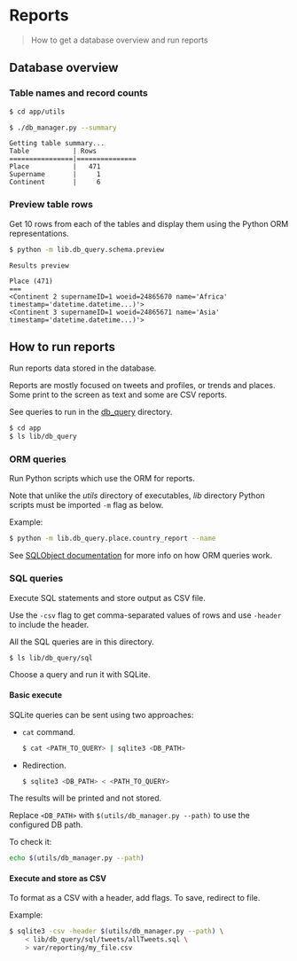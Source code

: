 # Reports
> How to get a database overview and run reports


## Database overview

### Table names and record counts

```bash
$ cd app/utils
```

```bash
$ ./db_manager.py --summary
```

```
Getting table summary...
Table           | Rows
================|===============
Place           |   471
Supername       |     1
Continent       |     6
```

### Preview table rows

Get 10 rows from each of the tables and display them using the Python ORM representations.

```bash
$ python -m lib.db_query.schema.preview
```

```
Results preview

Place (471)
===
<Continent 2 supernameID=1 woeid=24865670 name='Africa' timestamp='datetime.datetime...)'>
<Continent 3 supernameID=1 woeid=24865671 name='Asia' timestamp='datetime.datetime...)'>
```


## How to run reports

Run reports data stored in the database.

Reports are mostly focused on tweets and profiles, or trends and places. Some print to the screen as text and some are CSV reports.

See queries to run in the [db_query](https://github.com/MichaelCurrin/twitterverse/tree/master/app/lib/db_query) directory.

```bash
$ cd app
$ ls lib/db_query
```

### ORM queries

Run Python scripts which use the ORM for reports.

Note that unlike the _utils_ directory of executables, _lib_ directory Python scripts must be imported `-m` flag as below.

Example:

```bash
$ python -m lib.db_query.place.country_report --name
```

See [SQLObject documentation](http://www.sqlobject.org/) for more info on how ORM queries work.

### SQL queries

Execute SQL statements and store output as CSV file.

Use the `-csv` flag to get comma-separated values of rows and use `-header` to include the header.

All the SQL queries are in this directory.

```bash
$ ls lib/db_query/sql
```

Choose a query and run it with SQLite.


#### Basic execute

SQLite queries can be sent using two approaches:

- `cat` command.
    ```sh
    $ cat <PATH_TO_QUERY> | sqlite3 <DB_PATH>
    ```
- Redirection.
    ```sh
    $ sqlite3 <DB_PATH> < <PATH_TO_QUERY>
    ```

The results will be printed and not stored.

Replace `<DB_PATH>` with `$(utils/db_manager.py --path)` to use the configured DB path.

To check it:

```sh
echo $(utils/db_manager.py --path)
```

#### Execute and store as CSV

To format as a CSV with a header, add flags. To save, redirect to file.

Example:

```bash
$ sqlite3 -csv -header $(utils/db_manager.py --path) \
    < lib/db_query/sql/tweets/allTweets.sql \
    > var/reporting/my_file.csv
```
